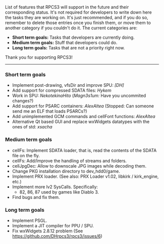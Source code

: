 List of features that RPCS3 will support in the future and their corresponding status. It's not required for developers to write down here the tasks they are working on. It's just recommended, and if you do so, remember to delete those entries once you finish them, or move them to another category if you couldn't do it. The current categories are:
* **Short term goals:** Tasks that developers are currently doing.
* **Medium term goals:** Stuff that developers could do.
* **Long term goals:** Tasks that are not a priority right now.

Thank you for supporting RPCS3!

***
### Short term goals
* Implement post-drawing, vfsDir and improve SPU: _[DH]_
* Add support for compressed SDATA files: _Hykem_
* Work in SPU: _NekotekinaHito_ (_Magn3s1um:_ Have you uncommited changes?)
* Add support for PSARC containers: _AlexAltea_ (Stopped: Can someone send me an ELF that loads PSARCs?)
* Add unimplemented GCM commands and cellFont functions: _AlexAltea_
* Alternative Qt based GUI and replace wxWidgets datatypes with the ones of std: _xsacha_


### Medium term goals
* cellFs: Implement SDATA loader, that is, read the contents of the SDATA file on the fly.
* cellFs: Add/Improve the handling of streams and folders.
* cellJpgDec: Allow to downscale JPG images while decoding them.
* Change PKG installation directory to dev_hdd0/game.
* Implement PRX loader. (See also: PRX Loader v1.02, libkirk / kirk_engine, etc.)
* Implement more lv2 SysCalls. Specifically:
    * 82, 86, 87 used by games like Diablo 3.
* Find bugs and fix them.


### Long term goals
* Implement PSGL.
* Implement a JIT compiler for PPU / SPU.
* Fix wxWidgets 2.8.12 problem (See https://github.com/DHrpcs3/rpcs3/issues/6)